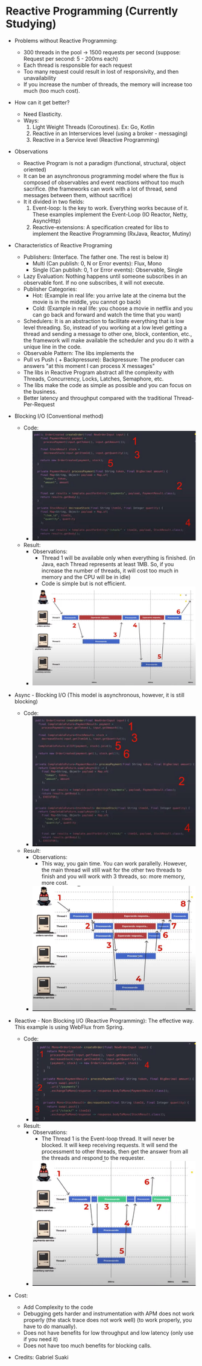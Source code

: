 # Reactive Programming (Currently Studying)

- Problems without Reactive Programming:
  * 300 threads in the pool -> 1500 requests per second (suppose: Request per second: 5 - 200ms each)
  * Each thread is responsible for each request
  * Too many request could result in lost of responsivity, and then unavailability
  * If you increase the number of threads, the memory will increase too much (too much cost).
  
- How can it get better?
  * Need Elasticity.
  * Ways:
    1) Light Weight Threads (Coroutines). Ex: Go, Kotlin
    2) Reactive in an Interservices level (using a broker - messaging)
    3) Reactive in a Service level (Reactive Programming)
   
- Observations
  * Reactive Program is not a paradigm (functional, structural, object oriented)
  * It can be an asynchronous programming model where the flux is composed of observables and event reactions without too much sacrifice. (the frameworks can work with a lot of thread, send messages between them, without sacrifice)
  * It it divided in two fields:
    1) Event-loop: Is the key to work. Everything works because of it. These examples implement the Event-Loop (IO Reactor, Netty, AsyncHttp)
    2) Reactive-extensions: A specification created for libs to implement the Reactive Programming (RxJava, Reactor, Mutiny)

- Characteristics of Reactive Programing
  * Publishers: (Interface. The father one. The rest is below it)
     - Multi (Can publish: 0, N or Error events): Flux, Mono
     - Single (Can publish: 0, 1 or Error events): Observable, Single
  * Lazy Evaluation: Nothing happens until someone subscribes in an observable font. If no one subscribes, it will not execute.
  * Publisher Categories:
     - Hot: (Example in real life: you arrive late at the cinema but the movie is in the middle, you cannot go back)
     - Cold: (Example in real life: you choose a movie in netflix and you can go back and forward and watch the time that you want)
  * Schedulers: It is an abstraction to facilitate everything that is low level threading. So, instead of you working at a low level getting a thread and sending a message to other one, block, contention, etc., the framework will make available the scheduler and you do it with a unique line in the code.
  * Observable Pattern: The libs implements the 
  * Pull vs Push ( + Backpressure): Backpressure: The producer can answers "at this moment I can process X messages"
  * The libs in Reactive Program abstract all the complexity with Threads, Concurrency, Locks, Latches, Semaphore, etc.
  * The libs make the code as simple as possible and you can focus on the business.
  * Better latency and throughput compared with the traditional Thread-Per-Request

- Blocking I/O (Conventional method)
  * Code:
    - ![](https://github.com/fabiolnh/reactive-programming/blob/main/assets/blocking%20io.jpg?raw=true)
  * Result:
    - Observations: 
      * Thread 1 will be available only when everything is finished. (in Java, each Thread represents at least 1MB. So, if you increase the number of threads, it will cost too much in memory and the CPU will be in idle)
      * Code is simple but is not efficient.
    - ![](https://github.com/fabiolnh/reactive-programming/blob/main/assets/blocking%20io%20-%20result.jpg?raw=true)

- Async - Blocking I/O (This model is asynchronous, however, it is still blocking)
  * Code:
    - ![](https://github.com/fabiolnh/reactive-programming/blob/main/assets/async%20-%20blocking%20io.jpg?raw=true)
  * Result:
    - Observations:
      * This way, you gain time. You can work parallelly. However, the main thread will still wait for the other two threads to finish and you will work with 3 threads, so: more memory, more cost. 
    - ![](https://github.com/fabiolnh/reactive-programming/blob/main/assets/async%20-%20blocking%20io%20-%20result.jpg?raw=true)

- Reactive - Non Blocking I/O (Reactive Programming): The effective way. This example is using WebFlux from Spring.
  * Code: 
    - ![](https://github.com/fabiolnh/reactive-programming/blob/main/assets/reactive%20-%20non%20blocking%20io.jpg?raw=true)
  * Result:
    - Observations:
      * The Thread 1 is the Event-loop thread. It will never be blocked. It will keep receiving requests. It will send the processment to other threads, then get the answer from all the threads and respond to the requester.
    - ![](https://github.com/fabiolnh/reactive-programming/blob/main/assets/reactive%20-%20non%20blocking%20io%20-%20result.jpg?raw=true)

- Cost:
  * Add Complexity to the code
  * Debugging gets harder and instrumentation with APM does not work properly (the stack trace does not work well) (to work properly, you have to do manually).
  * Does not have benefits for low throughput and low latency (only use if you need it)
  * Does not have too much benefits for blocking calls.

- Credits: Gabriel Suaki
